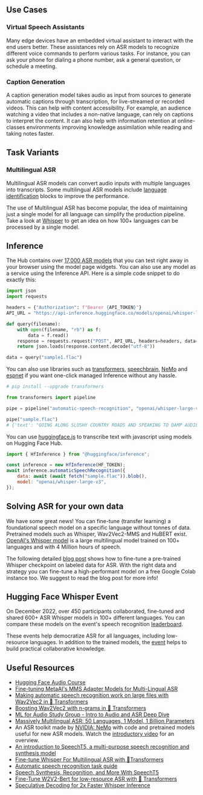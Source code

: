 ## Use Cases

### Virtual Speech Assistants

Many edge devices have an embedded virtual assistant to interact with the end users better. These assistances rely on ASR models to recognize different voice commands to perform various tasks. For instance, you can ask your phone for dialing a phone number, ask a general question, or schedule a meeting.

### Caption Generation

A caption generation model takes audio as input from sources to generate automatic captions through transcription, for live-streamed or recorded videos. This can help with content accessibility. For example, an audience watching a video that includes a non-native language, can rely on captions to interpret the content. It can also help with information retention at online-classes environments improving knowledge assimilation while reading and taking notes faster.

## Task Variants

### Multilingual ASR

Multilingual ASR models can convert audio inputs with multiple languages into transcripts. Some multilingual ASR models include [language identification](https://huggingface.co/tasks/audio-classification) blocks to improve the performance.

The use of Multilingual ASR has become popular, the idea of maintaining just a single model for all language can simplify the production pipeline. Take a look at [Whisper](https://huggingface.co/openai/whisper-large-v2) to get an idea on how 100+ languages can be processed by a single model.

## Inference

The Hub contains over [17,000 ASR models](https://huggingface.co/models?pipeline_tag=automatic-speech-recognition&sort=downloads) that you can test right away in your browser using the model page widgets. You can also use any model as a service using the Inference API. Here is a simple code snippet to do exactly this:

```python
import json
import requests

headers = {"Authorization": f"Bearer {API_TOKEN}"}
API_URL = "https://api-inference.huggingface.co/models/openai/whisper-large-v3"

def query(filename):
    with open(filename, "rb") as f:
        data = f.read()
    response = requests.request("POST", API_URL, headers=headers, data=data)
    return json.loads(response.content.decode("utf-8"))

data = query("sample1.flac")
```

You can also use libraries such as [transformers](https://huggingface.co/models?library=transformers&pipeline_tag=automatic-speech-recognition&sort=downloads), [speechbrain](https://huggingface.co/models?library=speechbrain&pipeline_tag=automatic-speech-recognition&sort=downloads), [NeMo](https://huggingface.co/models?pipeline_tag=automatic-speech-recognition&library=nemo&sort=downloads) and [espnet](https://huggingface.co/models?library=espnet&pipeline_tag=automatic-speech-recognition&sort=downloads) if you want one-click managed Inference without any hassle.

```python
# pip install --upgrade transformers

from transformers import pipeline

pipe = pipeline("automatic-speech-recognition", "openai/whisper-large-v3")

pipe("sample.flac")
# {'text': "GOING ALONG SLUSHY COUNTRY ROADS AND SPEAKING TO DAMP AUDIENCES IN DRAUGHTY SCHOOL ROOMS DAY AFTER DAY FOR A FORTNIGHT HE'LL HAVE TO PUT IN AN APPEARANCE AT SOME PLACE OF WORSHIP ON SUNDAY MORNING AND HE CAN COME TO US IMMEDIATELY AFTERWARDS"}
```

You can use [huggingface.js](https://github.com/huggingface/huggingface.js) to transcribe text with javascript using models on Hugging Face Hub.

```javascript
import { HfInference } from "@huggingface/inference";

const inference = new HfInference(HF_TOKEN);
await inference.automaticSpeechRecognition({
	data: await (await fetch("sample.flac")).blob(),
	model: "openai/whisper-large-v3",
});
```

## Solving ASR for your own data

We have some great news! You can fine-tune (transfer learning) a foundational speech model on a specific language without tonnes of data. Pretrained models such as Whisper, Wav2Vec2-MMS and HuBERT exist. [OpenAI's Whisper model](https://huggingface.co/openai/whisper-large-v3) is a large multilingual model trained on 100+ languages and with 4 Million hours of speech.

The following detailed [blog post](https://huggingface.co/blog/fine-tune-whisper) shows how to fine-tune a pre-trained Whisper checkpoint on labeled data for ASR. With the right data and strategy you can fine-tune a high-performant model on a free Google Colab instance too. We suggest to read the blog post for more info!

## Hugging Face Whisper Event

On December 2022, over 450 participants collaborated, fine-tuned and shared 600+ ASR Whisper models in 100+ different languages. You can compare these models on the event's speech recognition [leaderboard](https://huggingface.co/spaces/whisper-event/leaderboard?dataset=mozilla-foundation%2Fcommon_voice_11_0&config=ar&split=test).

These events help democratize ASR for all languages, including low-resource languages. In addition to the trained models, the [event](https://github.com/huggingface/community-events/tree/main/whisper-fine-tuning-event) helps to build practical collaborative knowledge.

## Useful Resources

- [Hugging Face Audio Course](https://huggingface.co/learn/audio-course/chapter5/introduction)
- [Fine-tuning MetaAI's MMS Adapter Models for Multi-Lingual ASR](https://huggingface.co/blog/mms_adapters)
- [Making automatic speech recognition work on large files with Wav2Vec2 in 🤗 Transformers](https://huggingface.co/blog/asr-chunking)
- [Boosting Wav2Vec2 with n-grams in 🤗 Transformers](https://huggingface.co/blog/wav2vec2-with-ngram)
- [ML for Audio Study Group - Intro to Audio and ASR Deep Dive](https://www.youtube.com/watch?v=D-MH6YjuIlE)
- [Massively Multilingual ASR: 50 Languages, 1 Model, 1 Billion Parameters](https://arxiv.org/pdf/2007.03001.pdf)
- An ASR toolkit made by [NVIDIA: NeMo](https://github.com/NVIDIA/NeMo) with code and pretrained models useful for new ASR models. Watch the [introductory video](https://www.youtube.com/embed/wBgpMf_KQVw) for an overview.
- [An introduction to SpeechT5, a multi-purpose speech recognition and synthesis model](https://huggingface.co/blog/speecht5)
- [Fine-tune Whisper For Multilingual ASR with 🤗Transformers](https://huggingface.co/blog/fine-tune-whisper)
- [Automatic speech recognition task guide](https://huggingface.co/docs/transformers/tasks/asr)
- [Speech Synthesis, Recognition, and More With SpeechT5](https://huggingface.co/blog/speecht5)
- [Fine-Tune W2V2-Bert for low-resource ASR with 🤗 Transformers](https://huggingface.co/blog/fine-tune-w2v2-bert)
- [Speculative Decoding for 2x Faster Whisper Inference](https://huggingface.co/blog/whisper-speculative-decoding)
